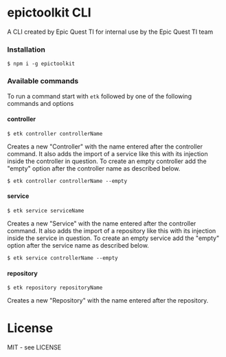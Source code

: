 # epictoolkit CLI

A CLI created by Epic Quest TI for internal use by the Epic Quest TI team

### Installation

```shell
$ npm i -g epictoolkit
```

### Available commands

To run a command start with <code>etk</code> followed by one of the following commands and options

#### controller

```shell
$ etk controller controllerName
```

Creates a new "Controller" with the name entered after the controller command. It also adds the import of a service like this with its injection inside the controller in question. To create an empty controller add the "empty" option after the controller name as described below.

```shell
$ etk controller controllerName --empty
```

#### service

```shell
$ etk service serviceName
```

Creates a new "Service" with the name entered after the controller command. It also adds the import of a repository like this with its injection inside the service in question. To create an empty service add the "empty" option after the service name as described below.

```shell
$ etk service controllerName --empty
```

#### repository

```shell
$ etk repository repositoryName
```

Creates a new "Repository" with the name entered after the repository.

# License

MIT - see LICENSE
